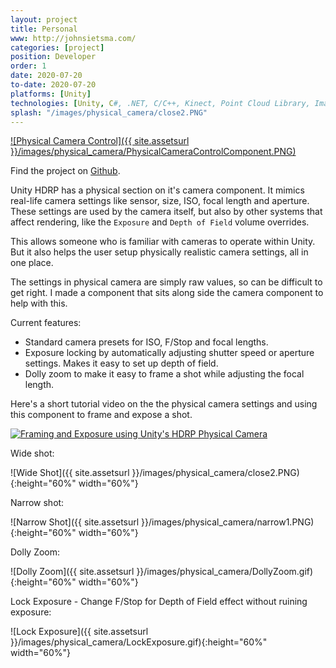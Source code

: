 ```yaml
---
layout: project
title: Personal
www: http://johnsietsma.com/
categories: [project]
position: Developer
order: 1
date: 2020-07-20
to-date: 2020-07-20
platforms: [Unity]
technologies: [Unity, C#, .NET, C/C++, Kinect, Point Cloud Library, Image Processing]
splash: "/images/physical_camera/close2.PNG"
---
```


[![Physical Camera Control]({{ site.assetsurl }}/images/physical_camera/PhysicalCameraControlComponent.PNG)](https://github.com/johnsietsma/PhysicalCameraControl)

Find the project on [Github](https://github.com/johnsietsma/PhysicalCameraControl).

Unity HDRP has a physical section on it's camera component. It mimics real-life camera settings like sensor, size, ISO, focal length and aperture. These settings are used by the camera itself, but also by other systems that affect rendering, like the `Exposure` and `Depth of Field` volume overrides.

This allows someone who is familiar with cameras to operate within Unity. But it also helps the user setup physically realistic camera settings, all in one place.

The settings in physical camera are simply raw values, so can be difficult to get right. I made a component that sits along side the camera component to help with this.

Current features:

* Standard camera presets for ISO, F/Stop and focal lengths.
* Exposure locking by automatically adjusting shutter speed or aperture settings. Makes it easy to set up depth of field.
* Dolly zoom to make it easy to frame a shot while adjusting the focal length.

Here's a short tutorial video on the the physical camera settings and using this component to frame and expose a shot.

[![Framing and Exposure using Unity's HDRP Physical Camera](https://img.youtube.com/vi/loddo4XcYng/0.jpg)](https://youtu.be/loddo4XcYng)

Wide shot:

![Wide Shot]({{ site.assetsurl }}/images/physical_camera/close2.PNG){:height="60%" width="60%"}

Narrow shot:

![Narrow Shot]({{ site.assetsurl }}/images/physical_camera/narrow1.PNG){:height="60%" width="60%"}

Dolly Zoom:

![Dolly Zoom]({{ site.assetsurl }}/images/physical_camera/DollyZoom.gif){:height="60%" width="60%"}

Lock Exposure - Change F/Stop for Depth of Field effect without ruining exposure:

![Lock Exposure]({{ site.assetsurl }}/images/physical_camera/LockExposure.gif){:height="60%" width="60%"}
